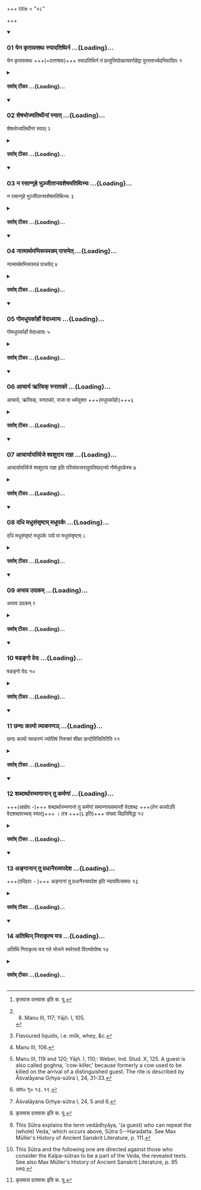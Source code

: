 +++
title = "०८"

+++

<div class="js_include" includetitle="true" newlevelforh1="3" unfilled url="/vedAH_yajuH/taittirIyam/sUtram/ApastambaH/dharma-sUtram/vishvAsa-prastutiH/2/04/08/01_yena_kRtAvasathaH_syAdatithirna.md">
<details open><summary><h3>01 येन कृतावसथः स्यादतिथिर्न ...{Loading}...</h3></summary>

येन कृतावसथः +++(=दत्ताश्रयः)+++ स्यादतिथिर्न तं प्रत्युत्तिष्ठेत्प्रत्यवरोहेद्वा पुरस्ताच्चेदभिवादितः १
</details>
</div>
<div class="js_include collapsed" newlevelforh1="4" title="सर्वाष् टीकाः" unfilled url="/vedAH_yajuH/taittirIyam/sUtram/ApastambaH/dharma-sUtram/sarvASh_TIkAH/2/04/08/01_yena_kRtAvasathaH_syAdatithirna.md">
<details><summary><h4>सर्वाष् टीकाः ...{Loading}...</h4></summary>
<details><summary>Bühler</summary>

1. On the second and following days of the guest's stay, the host shall not rise or descend (from his couch) in order to salute his (guest), if he has been saluted before (on the first day).
</details>
<details><summary>हरदत्त-टीका</summary>

##### सूत्रम्
येन कृतावसथः स्यादतिथिर्न तं प्रत्युत्तिष्ठेत्प्रत्यवरोहेद्वा पुरस्ताच्चेदभिवादितः ॥ १॥  
##### टिप्पनी
येन गृहस्थेनाऽतिथिः कृतावसथः स्यात् [^१]कृतावासः दत्तावासः स्यात् । द्वितीययान्तरिक्ष्यानित्यादिवचनात् द्वितीयादिष्वहस्सु तं प्रति न प्रत्युत्तिष्ठेत् । नाऽप्यासनात् प्रत्यवरोहेत् । स चेत्तस्मिन्नहनि पूर्वमेवाभिवादितः । अनभिवादिते तु अभिवादनार्थं प्रत्युत्तिष्ठेत्, प्रत्यवरोहेच्च ॥१॥  

[^१]: कृतवास दत्तवासः इति क. पु.
</details>
</details>
</div>
<div class="js_include" includetitle="true" newlevelforh1="3" unfilled url="/vedAH_yajuH/taittirIyam/sUtram/ApastambaH/dharma-sUtram/vishvAsa-prastutiH/2/04/08/02_sheShabhojyatithInAM_syAt.md">
<details open><summary><h3>02 शेषभोज्यतिथीनां स्यात् ...{Loading}...</h3></summary>

शेषभोज्यतिथीनां स्यात् २
</details>
</div>
<div class="js_include collapsed" newlevelforh1="4" title="सर्वाष् टीकाः" unfilled url="/vedAH_yajuH/taittirIyam/sUtram/ApastambaH/dharma-sUtram/sarvASh_TIkAH/2/04/08/02_sheShabhojyatithInAM_syAt.md">
<details><summary><h4>सर्वाष् टीकाः ...{Loading}...</h4></summary>
<details><summary>Bühler</summary>

2. He shall eat after his guests. [^1] 


[^1]:  8. Manu III, 117; Yājñ. I, 105.
</details>
<details><summary>हरदत्त-टीका</summary>

##### सूत्रम्
शेषभोज्यतिथीनां स्यात् ॥ २ ॥  
##### टिप्पनी
'अतिथीनेवाग्रे भोजये (२.४.११.)दित्येव सिद्धे वचनमिदं प्रमादाद्यन्न दत्तमतिथये, तन्न भुञ्जीतेत्येवमर्थम् ॥ २ ॥
</details>
</details>
</div>
<div class="js_include" includetitle="true" newlevelforh1="3" unfilled url="/vedAH_yajuH/taittirIyam/sUtram/ApastambaH/dharma-sUtram/vishvAsa-prastutiH/2/04/08/03_na_rasAngRhe_bhunjItAnavasheShamatithibhyaH.md">
<details open><summary><h3>03 न रसान्गृहे भुञ्जीतानवशेषमतिथिभ्यः ...{Loading}...</h3></summary>

न रसान्गृहे भुञ्जीतानवशेषमतिथिभ्यः ३
</details>
</div>
<div class="js_include collapsed" newlevelforh1="4" title="सर्वाष् टीकाः" unfilled url="/vedAH_yajuH/taittirIyam/sUtram/ApastambaH/dharma-sUtram/sarvASh_TIkAH/2/04/08/03_na_rasAngRhe_bhunjItAnavasheShamatithibhyaH.md">
<details><summary><h4>सर्वाष् टीकाः ...{Loading}...</h4></summary>
<details><summary>Bühler</summary>

3. He shall not consume all the flavoured liquids in the house, so as to leave nothing for guests. [^2] 


[^2]:  Flavoured liquids, i.e. milk, whey, &c.
</details>
<details><summary>हरदत्त-टीका</summary>

##### सूत्रम्
न रसान् गृहे भुञ्जीताऽनवशेषमतिथिभ्यः ॥ ३ ॥  
##### टिप्पनी
आगामिभ्योऽतिथिभ्यो यथा न किञ्चित् गृहेऽवशिष्यते, तथा गव्यादयो रसा न भोज्याः । सद्यस्सम्पादयितुमशक्यत्वाद्रसानाम् ॥३॥
</details>
</details>
</div>
<div class="js_include" includetitle="true" newlevelforh1="3" unfilled url="/vedAH_yajuH/taittirIyam/sUtram/ApastambaH/dharma-sUtram/vishvAsa-prastutiH/2/04/08/04_nAtmArthamabhirUpamannam_pAchayet.md">
<details open><summary><h3>04 नात्मार्थमभिरूपमन्नम् पाचयेत् ...{Loading}...</h3></summary>

नात्मार्थमभिरूपमन्नं पाचयेत् ४
</details>
</div>
<div class="js_include collapsed" newlevelforh1="4" title="सर्वाष् टीकाः" unfilled url="/vedAH_yajuH/taittirIyam/sUtram/ApastambaH/dharma-sUtram/sarvASh_TIkAH/2/04/08/04_nAtmArthamabhirUpamannam_pAchayet.md">
<details><summary><h4>सर्वाष् टीकाः ...{Loading}...</h4></summary>
<details><summary>Bühler</summary>

4. He shall not cause sweetmeats to be prepared for his own sake. [^3] 


[^3]:  Manu III, 106.
</details>
<details><summary>हरदत्त-टीका</summary>

##### सूत्रम्
नाऽऽत्मार्थमभिरूपमन्नं पाचयेत् ॥ ४ ॥  
##### टिप्पनी
आत्मानमुद्दिश्याऽभिरूपमन्न स्वाद्वपूपादि न पाचयेत् ॥ ४॥
</details>
</details>
</div>
<div class="js_include" includetitle="true" newlevelforh1="3" unfilled url="/vedAH_yajuH/taittirIyam/sUtram/ApastambaH/dharma-sUtram/vishvAsa-prastutiH/2/04/08/05_gomadhuparkArho_vedAdhyAyaH.md">
<details open><summary><h3>05 गोमधुपर्कार्हो वेदाध्यायः ...{Loading}...</h3></summary>

गोमधुपर्कार्हो वेदाध्यायः ५
</details>
</div>
<div class="js_include collapsed" newlevelforh1="4" title="सर्वाष् टीकाः" unfilled url="/vedAH_yajuH/taittirIyam/sUtram/ApastambaH/dharma-sUtram/sarvASh_TIkAH/2/04/08/05_gomadhuparkArho_vedAdhyAyaH.md">
<details><summary><h4>सर्वाष् टीकाः ...{Loading}...</h4></summary>
<details><summary>Bühler</summary>

5. (A guest) who can repeat the (whole) Veda (together with the supplementary books) is worthy to receive a cow and the Madhuparka, [^4] 


[^4]:  Manu III, 119 and 120; Yājñ. I, 110;: Weber, Ind. Stud. X, 125. A guest is also called goghna, 'cow-killer,' because formerly a cow used to be killed on the arrival of a distinguished guest. The rite is described by Āśvalāyana Gṛhya-sūtra I, 24, 31-33.
</details>
<details><summary>हरदत्त-टीका</summary>

##### सूत्रम्
गोमधुपर्कार्हो वेदाध्यायः ॥ ५ ॥  
##### टिप्पनी
साङ्गस्य वेदस्याऽध्येता वेदाध्यायः । सोऽतिथिर्मधुपर्कमर्हति; गां च दक्षिणाम् ॥ ५ ॥
</details>
</details>
</div>
<div class="js_include" includetitle="true" newlevelforh1="3" unfilled url="/vedAH_yajuH/taittirIyam/sUtram/ApastambaH/dharma-sUtram/vishvAsa-prastutiH/2/04/08/06_AchArya_Rtvik_snAtako.md">
<details open><summary><h3>06 आचार्य ऋत्विक् स्नातको ...{Loading}...</h3></summary>

आचार्य, ऋत्विक्, स्नातको, राजा वा धर्मयुक्तः +++(मधुपर्कार्हाः)+++६
</details>
</div>
<div class="js_include collapsed" newlevelforh1="4" title="सर्वाष् टीकाः" unfilled url="/vedAH_yajuH/taittirIyam/sUtram/ApastambaH/dharma-sUtram/sarvASh_TIkAH/2/04/08/06_AchArya_Rtvik_snAtako.md">
<details><summary><h4>सर्वाष् टीकाः ...{Loading}...</h4></summary>
<details><summary>Bühler</summary>

6. (And also) the teacher, an officiating priest, a Snātaka, and a just king (though not learned in the Veda).
</details>
<details><summary>हरदत्त-टीका</summary>

##### सूत्रम्
आचार्यं ऋत्विक्स्नातको राजा वा धर्मयुक्तः ॥ ६ ॥  
##### टिप्पनी
अवेदाध्याया अप्य् आचार्यादयो गो-मधु-पर्कार्हाः । 

अत एव ज्ञायते—  
एकदेशाध्यायिनाव् अप्य् **ऋत्विगाचार्यौ** भवत इति ।  
**धर्मयुक्त** इति राज्ञो विशेषणम् ।  
वाशब्दः समुच्चये ॥६॥
</details>
</details>
</div>
<div class="js_include" includetitle="true" newlevelforh1="3" unfilled url="/vedAH_yajuH/taittirIyam/sUtram/ApastambaH/dharma-sUtram/vishvAsa-prastutiH/2/04/08/07_AchAryAyartvije_shvashurAya_rAjna.md">
<details open><summary><h3>07 आचार्यायर्त्विजे श्वशुराय राज्ञ ...{Loading}...</h3></summary>

आचार्यायर्त्विजे श्वशुराय राज्ञ इति परिसंवत्सरादुपतिष्ठद्भ्यो गौर्मधुपर्कश्च ७
</details>
</div>
<div class="js_include collapsed" newlevelforh1="4" title="सर्वाष् टीकाः" unfilled url="/vedAH_yajuH/taittirIyam/sUtram/ApastambaH/dharma-sUtram/sarvASh_TIkAH/2/04/08/07_AchAryAyartvije_shvashurAya_rAjna.md">
<details><summary><h4>सर्वाष् टीकाः ...{Loading}...</h4></summary>
<details><summary>Bühler</summary>

7. A cow and the Madhuparka (shall be offered) to the teacher, to an officiating priest, to a father-in-law, and to a king, if they come after a year has elapsed (since their former visit).
</details>
<details><summary>हरदत्त-टीका</summary>

##### सूत्रम्
आचार्यायर्त्विजे श्वशुराय राज्ञ इति परिसंवत्सरादुपतिष्ठद्भ्यो गौर्मधुपर्कश्च ॥ ७ ॥  
##### टिप्पनी
एतत् [^२]गृह्ये व्याख्यातम् । गौरत्र दक्षिणाधिका विधीयते ॥७॥  

[^२]: आप० गृ० १३. १९.
</details>
</details>
</div>
<div class="js_include" includetitle="true" newlevelforh1="3" unfilled url="/vedAH_yajuH/taittirIyam/sUtram/ApastambaH/dharma-sUtram/vishvAsa-prastutiH/2/04/08/08_dadhi_madhusaMsRShTam_madhuparkaH.md">
<details open><summary><h3>08 दधि मधुसंसृष्टम् मधुपर्कः ...{Loading}...</h3></summary>

दधि मधुसंसृष्टं मधुपर्कः पयो वा मधुसंसृष्टम् ८
</details>
</div>
<div class="js_include collapsed" newlevelforh1="4" title="सर्वाष् टीकाः" unfilled url="/vedAH_yajuH/taittirIyam/sUtram/ApastambaH/dharma-sUtram/sarvASh_TIkAH/2/04/08/08_dadhi_madhusaMsRShTam_madhuparkaH.md">
<details><summary><h4>सर्वाष् टीकाः ...{Loading}...</h4></summary>
<details><summary>Bühler</summary>

8. The Madhuparka shall consist of curds mixed with honey, or of milk mixed with honey. [^5] 


[^5]:  Āśvalāyana Gṛhya-sūtra I, 24, 5 and 6.
</details>
<details><summary>हरदत्त-टीका</summary>

##### सूत्रम्
दधि मधुसंसृष्टं मधुपर्कः पयो वा मधुसंसृष्टम् ॥ ८॥
###### प्रस्तावः
कोऽसौ मधुपर्क इत्यत आह—  
##### टिप्पनी
[^१]गृह्योक्तस्याऽनुवादोऽयमुत्तरविवक्षया ॥ ८ ॥   

[^१]: “दधिमध्विति संसृज्य—त्रिवृतमेके घृतं च । पंक्तिमेके धानास्सक्तूंश्च" इति गृह्ये उक्तम् ।
</details>
</details>
</div>
<div class="js_include" includetitle="true" newlevelforh1="3" unfilled url="/vedAH_yajuH/taittirIyam/sUtram/ApastambaH/dharma-sUtram/vishvAsa-prastutiH/2/04/08/09_abhAva_udakam.md">
<details open><summary><h3>09 अभाव उदकम् ...{Loading}...</h3></summary>

अभाव उदकम् ९
</details>
</div>
<div class="js_include collapsed" newlevelforh1="4" title="सर्वाष् टीकाः" unfilled url="/vedAH_yajuH/taittirIyam/sUtram/ApastambaH/dharma-sUtram/sarvASh_TIkAH/2/04/08/09_abhAva_udakam.md">
<details><summary><h4>सर्वाष् टीकाः ...{Loading}...</h4></summary>
<details><summary>Bühler</summary>

9. On failure (of these substances) water (mixed with honey may be used).
</details>
<details><summary>हरदत्त-टीका</summary>

##### सूत्रम्
अभाव उदकम् ॥ ९॥  
##### टिप्पनी
दधिपयसोरलाभ उदकमपि देयम् । मधुसंसृष्टमित्येके । नेत्यन्ये, पूर्वत्र पुनर्मधुसंसृष्टग्रहणादिति ॥९॥
</details>
</details>
</div>
<div class="js_include" includetitle="true" newlevelforh1="3" unfilled url="/vedAH_yajuH/taittirIyam/sUtram/ApastambaH/dharma-sUtram/vishvAsa-prastutiH/2/04/08/10_ShaDango_vedaH.md">
<details open><summary><h3>10 षडङ्गो वेदः ...{Loading}...</h3></summary>

षडङ्गो वेदः १०
</details>
</div>
<div class="js_include collapsed" newlevelforh1="4" title="सर्वाष् टीकाः" unfilled url="/vedAH_yajuH/taittirIyam/sUtram/ApastambaH/dharma-sUtram/sarvASh_TIkAH/2/04/08/10_ShaDango_vedaH.md">
<details><summary><h4>सर्वाष् टीकाः ...{Loading}...</h4></summary>
<details><summary>Bühler</summary>

10. The Veda has six Aṅgas (auxiliary works). [^6] 


[^6]:  This Sūtra explains the term vedādhyāya, '(a guest) who can repeat the (whole) Veda,' which occurs above, Sūtra 5--Haradatta. See Max Müller's History of Ancient Sanskrit Literature, p. 111.
</details>
<details><summary>हरदत्त-टीका</summary>

##### सूत्रम्
षडङ्गो वेदः ॥१०॥  
###### प्रस्तावः
वेदाध्याय इत्यत्र विवक्षितं वेदमाह—  
##### टिप्पनी
षड्भिरङ्गैर्युक्तोऽत्र वेदो गृह्यत इति ॥ १० ॥
</details>
</details>
</div>
<div class="js_include" includetitle="true" newlevelforh1="3" unfilled url="/vedAH_yajuH/taittirIyam/sUtram/ApastambaH/dharma-sUtram/vishvAsa-prastutiH/2/04/08/11_ChandaH_kalpo_vyAkaraNa~n.md">
<details open><summary><h3>11 छन्दः कल्पो व्याकरणञ् ...{Loading}...</h3></summary>

छन्दः कल्पो व्याकरणं ज्योतिषं निरुक्तं शीक्षा छन्दोविचितिरिति ११
</details>
</div>
<div class="js_include collapsed" newlevelforh1="4" title="सर्वाष् टीकाः" unfilled url="/vedAH_yajuH/taittirIyam/sUtram/ApastambaH/dharma-sUtram/sarvASh_TIkAH/2/04/08/11_ChandaH_kalpo_vyAkaraNa~n.md">
<details><summary><h4>सर्वाष् टीकाः ...{Loading}...</h4></summary>
<details><summary>Bühler</summary>

11. (The six auxiliary works are) the Kalpa (teaching the ritual) of the Veda, the treatises on grammar, astronomy, etymology, phonetics, and metrics.
</details>
<details><summary>हरदत्त-टीका</summary>

##### सूत्रम्
छन्दोविचितिरिति ॥ ११ ॥  
###### प्रस्तावः
कानि तान्यज्ञानीत्यत आह-~
##### टिप्पनी
छन्दो वेदः । तत्कल्पयति प्रतिशाखं शाखान्तराधीतेन न्यायप्राप्तेन चाऽङ्गकलापेनोपेतस्य कर्मणः प्रयोगकल्पनयोपस्कुरुत इति छन्दः— कल्पः कल्पसूत्राणि । व्याकरण अर्थविशेषमाश्रित्य पदमन्वाचक्षाणं पदपदार्थप्रतिपादनेन वेदस्योपकारकं विद्यास्थानम् । सूर्यादीनि ज्योतींष्यधिकृत्य प्रवृत्तं शास्त्रं ज्योतिषम् । आदिवृद्ध्यभावे यत्नः कार्यः । तदप्यध्ययनोपयोगिनमनुष्ठानोपयोगिनं च कालविशेषं प्रतिपादयदुपकारकम् । निरुक्तमपि व्याकरणस्यैव कार्त्स्न्यम् । शीक्षा वर्णानां स्थानप्रयत्नादिकमध्ययनकाले कर्मणि च मन्त्राणामुच्चारणप्रकारं शिक्षयतीति । पृषोदरादित्वाद्दीर्घः। गायत्र्यादीनि छन्दांसि यया विचीयन्ते विविच्य ज्ञायन्ते, सा छन्दोविचितिः । एतान्यङ्गानि अङ्गसंस्तवादङ्गत्वम् ।  

'मुखं व्याकरणं तस्य ज्योतिषं नेत्रमुच्यते ।  
निरुक्तं श्रोत्रमुद्दिष्टं छन्दसा विचितिः पदे ।  

शिक्षा घ्राणं तु वेदस्य हस्तौ कल्पान् प्रचक्षते ॥ इति ।  
उपकारकत्वाच ॥ ११ ॥
</details>
</details>
</div>
<div class="js_include" includetitle="true" newlevelforh1="3" unfilled url="/vedAH_yajuH/taittirIyam/sUtram/ApastambaH/dharma-sUtram/vishvAsa-prastutiH/2/04/08/12_shabdArthArambhaNAnAn_tu_karmaNAM.md">
<details open><summary><h3>12 शब्दार्थारम्भणानान् तु कर्मणां ...{Loading}...</h3></summary>

+++(आक्षेपः -)+++ शब्दार्थारम्भणानां तु कर्मणां समाम्नायसमाप्तौ वेदशब्दः +++(तेन कल्पोऽपि वेदशब्दवाच्यस् स्यात्)+++ । तत्र +++(६ इति)+++ संख्या विप्रतिषिद्धा १२
</details>
</div>
<div class="js_include collapsed" newlevelforh1="4" title="सर्वाष् टीकाः" unfilled url="/vedAH_yajuH/taittirIyam/sUtram/ApastambaH/dharma-sUtram/sarvASh_TIkAH/2/04/08/12_shabdArthArambhaNAnAn_tu_karmaNAM.md">
<details><summary><h4>सर्वाष् टीकाः ...{Loading}...</h4></summary>
<details><summary>Bühler</summary>

12. (If any one should contend that) the term Veda (on account of its etymology, implying that which teaches duty or whereby one obtains spiritual merit) applies to the complete collection of (works which contain) rules for rites to be performed on the authority of precepts, (that, consequently, the Kalpa-sūtras form part of the Veda, and that thereby) the number (fixed above) for those (Aṅgas) is proved to be wrong, [^7] 


[^7]:  This Sūtra and the following one are directed against those who consider the Kalpa-sūtras to be a part of the Veda, the revealed texts. See also Max Müller's History of Ancient Sanskrit Literature, p. 95 seq.
</details>
<details><summary>हरदत्त-टीका</summary>

##### सूत्रम्
शब्दार्थारम्भणानां तु कर्मणां समाम्नायसमाप्तौ वेदशब्दस्तत्र सङ्ख्या विप्रतिषिद्धा ॥ १२ ॥  
###### प्रस्तावः
उक्त उपकारः, अत्र चोदयति —  
##### टिप्पनी
शब्दार्थतया यान्यारभ्यन्ते न प्रत्यक्षादिप्रमाणगोचरतया, तानि शब्दार्थारम्भणानि कर्माणि वैदिकान्यग्निहोत्रादीनि । तेषां समाम्नाय उपदेशः । तस्य समाप्तौ स यावता ग्रन्थजातेन समाप्तोऽनुष्ठानपर्यन्तो भवति, तत्र वेदशब्दो वर्तते । वेदयति धर्मं विदन्त्यनेनेति वा धर्ममिति । न च मन्त्रब्राह्मणमात्रेणाऽनुष्ठानपर्यन्त उपदेशो भवति । किं तु कल्पसूत्रैरपि सह । ततश्च तेषामपि वेदस्वरूप एवानुप्रवेशात् पञ्चैवाऽङ्गानि । तत्र षट्संख्या विप्रतिषिद्धेति ॥ १२ ॥
</details>
</details>
</div>
<div class="js_include" includetitle="true" newlevelforh1="3" unfilled url="/vedAH_yajuH/taittirIyam/sUtram/ApastambaH/dharma-sUtram/vishvAsa-prastutiH/2/04/08/13_angAnAn_tu_pradhAnairavyapadesha.md">
<details open><summary><h3>13 अङ्गानान् तु प्रधानैरव्यपदेश ...{Loading}...</h3></summary>

+++(परिहारः - )+++ अङ्गानां तु प्रधानैरव्यपदेश इति न्यायवित्समयः १३
</details>
</div>
<div class="js_include collapsed" newlevelforh1="4" title="सर्वाष् टीकाः" unfilled url="/vedAH_yajuH/taittirIyam/sUtram/ApastambaH/dharma-sUtram/sarvASh_TIkAH/2/04/08/13_angAnAn_tu_pradhAnairavyapadesha.md">
<details><summary><h4>सर्वाष् टीकाः ...{Loading}...</h4></summary>
<details><summary>Bühler</summary>

13. (Then we answer), All those who are learned in Mīmāṃsā are agreed that (the terms Veda, Brāhmaṇa, and the like, which are applied to) the principal (works), do not include the Aṅgas (the Kalpa-sūtras and the rest). he remembers at any time during dinner,
</details>
<details><summary>हरदत्त-टीका</summary>

##### सूत्रम्
अङ्गानां तु प्रधानैरव्यपदेश इति न्यायवित्समयः ॥१३॥  
###### प्रस्तावः
परिहरति —  
##### टिप्पनी
अङ्गान्येव कल्पसूत्राणि न वेदस्वरूपाणि । पौरुषेयतया स्मरणात् । कतिपयान्येव हि तेषु ब्राह्मणवाक्यानि, भूयिष्ठानि स्ववाक्यानि । अङ्गानां च तेषां प्रधानवाचिभिश्शब्दैः छन्दो वेदो ब्राह्मणमित्यादिभिर्व्यपदेशो न न्याय्य इति न्यायविदां सिद्धान्तः। ताविमौ पूर्वपक्षसिद्धान्तौ [^१]कल्पसूत्राधिकरणे स्पष्टं द्रष्टव्यौ । यत्तूक्तं न मन्त्रब्राह्मणमात्रेण पूर्ण उपदेश इति। नैष स्थाणोरपराधो यदेनमन्धो न पश्यतीति, पुरुषापराधस्स भवति । इदं तु भवानाचष्टाम्-कल्पसूत्रकाराणामियं प्रयोगकल्पना कुतस्त्यति । न्यायोपबृंहिताभ्यां मन्त्रब्राह्मणाम्यामिति वक्तव्यम् । नान्या गतिः । एवं सति भवानपि यततां तादृशस्यामिति । ततो मन्त्रब्राह्मणाभ्यामेव पूर्णमवभोत्स्यत इति ॥१३॥  

[^१]: पू.मी. १. ३. ९. कल्पसूत्राणां बौधायनापस्तम्बादिप्रणीतानां यत्र साक्षाद्वेदत्वनिराकरणं क्रियते किन्तु वेदमूलत्वेनैव प्रामाण्यं स्थाप्यते । तत् कल्पसूत्राधिकरणम् ॥
</details>
</details>
</div>
<div class="js_include" includetitle="true" newlevelforh1="3" unfilled url="/vedAH_yajuH/taittirIyam/sUtram/ApastambaH/dharma-sUtram/vishvAsa-prastutiH/2/04/08/14_atithin_nirAkRtya_yatra.md">
<details open><summary><h3>14 अतिथिन् निराकृत्य यत्र ...{Loading}...</h3></summary>

अतिथिं निराकृत्य यत्र गते भोजने स्मरेत्ततो विरम्योपोष्य १४
</details>
</div>
<div class="js_include collapsed" newlevelforh1="4" title="सर्वाष् टीकाः" unfilled url="/vedAH_yajuH/taittirIyam/sUtram/ApastambaH/dharma-sUtram/sarvASh_TIkAH/2/04/08/14_atithin_nirAkRtya_yatra.md">
<details><summary><h4>सर्वाष् टीकाः ...{Loading}...</h4></summary>
<details><summary>Bühler</summary>

14. If he remembers at any time that he has refused a guest, he shall at once leave off eating and fast on that day,
</details>
<details><summary>हरदत्त-टीका</summary>

##### सूत्रम्
अतिथिं निराकृत्य यत्र गते भोजने स्मरेत्ततो विरम्योपोष्य ॥ १४ ॥  
##### टिप्पनी
अतिथिमागतं केनचित्प्रकारेण निराकृत्य भोजने प्रवृत्तो यत्र गते यदवस्थाप्राप्ते भोजने स्मरेत्-धिङ्मया स निराकृत इति, तत्रैव भोजनाद्विरम्य तस्मिन्नहन्युपोष्य ॥१४॥  


इत्यापस्तम्बधर्मसूत्रे उज्वलोपेते द्वितीयप्रश्नेऽष्टमी कण्डिका ॥८॥
</details>
</details>
</div>
